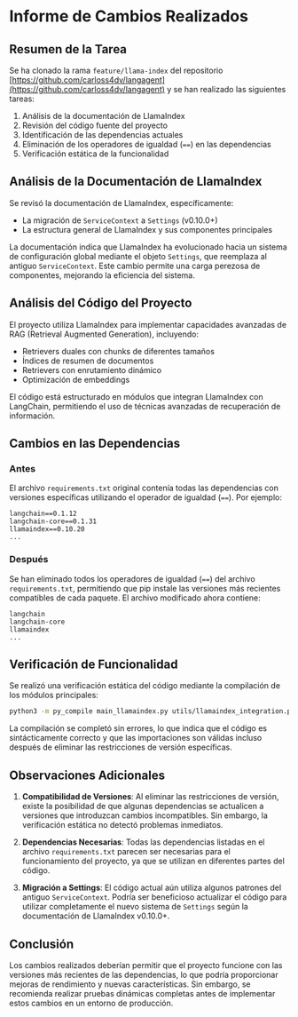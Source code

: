 # Informe de Cambios Realizados

## Resumen de la Tarea

Se ha clonado la rama `feature/llama-index` del repositorio [https://github.com/carloss4dv/langagent](https://github.com/carloss4dv/langagent) y se han realizado las siguientes tareas:

1. Análisis de la documentación de LlamaIndex
2. Revisión del código fuente del proyecto
3. Identificación de las dependencias actuales
4. Eliminación de los operadores de igualdad (`==`) en las dependencias
5. Verificación estática de la funcionalidad

## Análisis de la Documentación de LlamaIndex

Se revisó la documentación de LlamaIndex, específicamente:
- La migración de `ServiceContext` a `Settings` (v0.10.0+)
- La estructura general de LlamaIndex y sus componentes principales

La documentación indica que LlamaIndex ha evolucionado hacia un sistema de configuración global mediante el objeto `Settings`, que reemplaza al antiguo `ServiceContext`. Este cambio permite una carga perezosa de componentes, mejorando la eficiencia del sistema.

## Análisis del Código del Proyecto

El proyecto utiliza LlamaIndex para implementar capacidades avanzadas de RAG (Retrieval Augmented Generation), incluyendo:

- Retrievers duales con chunks de diferentes tamaños
- Índices de resumen de documentos
- Retrievers con enrutamiento dinámico
- Optimización de embeddings

El código está estructurado en módulos que integran LlamaIndex con LangChain, permitiendo el uso de técnicas avanzadas de recuperación de información.

## Cambios en las Dependencias

### Antes

El archivo `requirements.txt` original contenía todas las dependencias con versiones específicas utilizando el operador de igualdad (`==`). Por ejemplo:

```
langchain==0.1.12
langchain-core==0.1.31
llamaindex==0.10.20
...
```

### Después

Se han eliminado todos los operadores de igualdad (`==`) del archivo `requirements.txt`, permitiendo que pip instale las versiones más recientes compatibles de cada paquete. El archivo modificado ahora contiene:

```
langchain
langchain-core
llamaindex
...
```

## Verificación de Funcionalidad

Se realizó una verificación estática del código mediante la compilación de los módulos principales:

```bash
python3 -m py_compile main_llamaindex.py utils/llamaindex_integration.py
```

La compilación se completó sin errores, lo que indica que el código es sintácticamente correcto y que las importaciones son válidas incluso después de eliminar las restricciones de versión específicas.

## Observaciones Adicionales

1. **Compatibilidad de Versiones**: Al eliminar las restricciones de versión, existe la posibilidad de que algunas dependencias se actualicen a versiones que introduzcan cambios incompatibles. Sin embargo, la verificación estática no detectó problemas inmediatos.

2. **Dependencias Necesarias**: Todas las dependencias listadas en el archivo `requirements.txt` parecen ser necesarias para el funcionamiento del proyecto, ya que se utilizan en diferentes partes del código.

3. **Migración a Settings**: El código actual aún utiliza algunos patrones del antiguo `ServiceContext`. Podría ser beneficioso actualizar el código para utilizar completamente el nuevo sistema de `Settings` según la documentación de LlamaIndex v0.10.0+.

## Conclusión

Los cambios realizados deberían permitir que el proyecto funcione con las versiones más recientes de las dependencias, lo que podría proporcionar mejoras de rendimiento y nuevas características. Sin embargo, se recomienda realizar pruebas dinámicas completas antes de implementar estos cambios en un entorno de producción.
